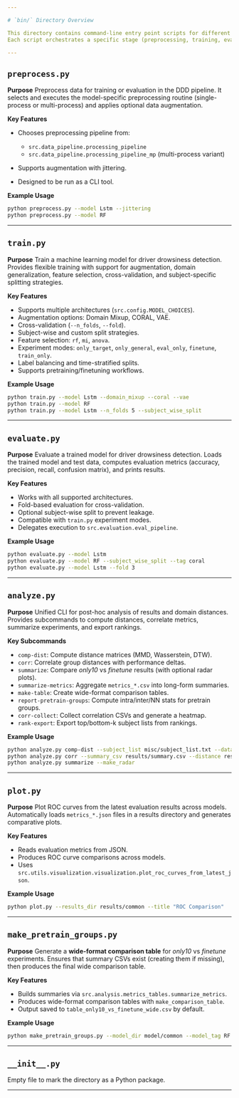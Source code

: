 ```yaml
---

# `bin/` Directory Overview

This directory contains command-line entry point scripts for different stages of the **Driver Drowsiness Detection (DDD) pipeline**.
Each script orchestrates a specific stage (preprocessing, training, evaluation, analysis, and visualization), while delegating detailed implementations to modules under `src/`.

---
```


## `preprocess.py`

**Purpose**
Preprocess data for training or evaluation in the DDD pipeline.
It selects and executes the model-specific preprocessing routine (single-process or multi-process) and applies optional data augmentation.

**Key Features**

* Chooses preprocessing pipeline from:

  * `src.data_pipeline.processing_pipeline`
  * `src.data_pipeline.processing_pipeline_mp` (multi-process variant)
* Supports augmentation with jittering.
* Designed to be run as a CLI tool.

**Example Usage**

```bash
python preprocess.py --model Lstm --jittering
python preprocess.py --model RF
```

---

## `train.py`

**Purpose**
Train a machine learning model for driver drowsiness detection.
Provides flexible training with support for augmentation, domain generalization, feature selection, cross-validation, and subject-specific splitting strategies.

**Key Features**

* Supports multiple architectures (`src.config.MODEL_CHOICES`).
* Augmentation options: Domain Mixup, CORAL, VAE.
* Cross-validation (`--n_folds`, `--fold`).
* Subject-wise and custom split strategies.
* Feature selection: `rf`, `mi`, `anova`.
* Experiment modes: `only_target`, `only_general`, `eval_only`, `finetune`, `train_only`.
* Label balancing and time-stratified splits.
* Supports pretraining/finetuning workflows.

**Example Usage**

```bash
python train.py --model Lstm --domain_mixup --coral --vae
python train.py --model RF
python train.py --model Lstm --n_folds 5 --subject_wise_split
```

---

## `evaluate.py`

**Purpose**
Evaluate a trained model for driver drowsiness detection.
Loads the trained model and test data, computes evaluation metrics (accuracy, precision, recall, confusion matrix), and prints results.

**Key Features**

* Works with all supported architectures.
* Fold-based evaluation for cross-validation.
* Optional subject-wise split to prevent leakage.
* Compatible with `train.py` experiment modes.
* Delegates execution to `src.evaluation.eval_pipeline`.

**Example Usage**

```bash
python evaluate.py --model Lstm
python evaluate.py --model RF --subject_wise_split --tag coral
python evaluate.py --model Lstm --fold 3
```

---

## `analyze.py`

**Purpose**
Unified CLI for post-hoc analysis of results and domain distances.
Provides subcommands to compute distances, correlate metrics, summarize experiments, and export rankings.

**Key Subcommands**

* `comp-dist`: Compute distance matrices (MMD, Wasserstein, DTW).
* `corr`: Correlate group distances with performance deltas.
* `summarize`: Compare *only10* vs *finetune* results (with optional radar plots).
* `summarize-metrics`: Aggregate `metrics_*.csv` into long-form summaries.
* `make-table`: Create wide-format comparison tables.
* `report-pretrain-groups`: Compute intra/inter/NN stats for pretrain groups.
* `corr-collect`: Collect correlation CSVs and generate a heatmap.
* `rank-export`: Export top/bottom-k subject lists from rankings.

**Example Usage**

```bash
python analyze.py comp-dist --subject_list misc/subject_list.txt --data_root data/processed/common
python analyze.py corr --summary_csv results/summary.csv --distance results/mmd/mmd_matrix.npy --groups_dir misc/pretrain_groups
python analyze.py summarize --make_radar
```

---

## `plot.py`

**Purpose**
Plot ROC curves from the latest evaluation results across models.
Automatically loads `metrics_*.json` files in a results directory and generates comparative plots.

**Key Features**

* Reads evaluation metrics from JSON.
* Produces ROC curve comparisons across models.
* Uses `src.utils.visualization.visualization.plot_roc_curves_from_latest_json`.

**Example Usage**

```bash
python plot.py --results_dir results/common --title "ROC Comparison"
```

---

## `make_pretrain_groups.py`

**Purpose**
Generate a **wide-format comparison table** for *only10* vs *finetune* experiments.
Ensures that summary CSVs exist (creating them if missing), then produces the final wide comparison table.

**Key Features**

* Builds summaries via `src.analysis.metrics_tables.summarize_metrics`.
* Produces wide-format comparison tables with `make_comparison_table`.
* Output saved to `table_only10_vs_finetune_wide.csv` by default.

**Example Usage**

```bash
python make_pretrain_groups.py --model_dir model/common --model_tag RF
```

---

## `__init__.py`

Empty file to mark the directory as a Python package.

---

